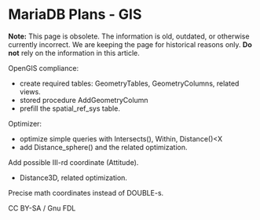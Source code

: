
# MariaDB Plans - GIS

**Note:** This page is obsolete. The information is old, outdated, or otherwise currently incorrect. We are keeping the page for historical reasons only. **Do not** rely on the information in this article.


OpenGIS compliance:


* create required tables: GeometryTables, GeometryColumns, related views.
* stored procedure AddGeometryColumn
* prefill the spatial_ref_sys table.


Optimizer:


* optimize simple queries with Intersects(), Within, Distance()<X
* add Distance_sphere() and the related optimization.


Add possible III-rd coordinate (Attitude).


* Distance3D, related optimization.


Precise math coordinates instead of DOUBLE-s.


CC BY-SA / Gnu FDL


